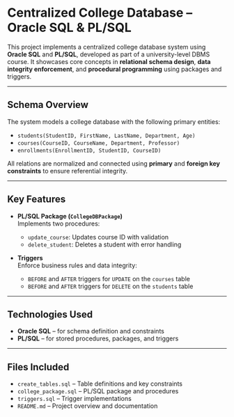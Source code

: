 # Centralized College Database – Oracle SQL & PL/SQL

This project implements a centralized college database system using **Oracle SQL** and **PL/SQL**, developed as part of a university-level DBMS course. It showcases core concepts in **relational schema design**, **data integrity enforcement**, and **procedural programming** using packages and triggers.

---

## Schema Overview

The system models a college database with the following primary entities:

- `students(StudentID, FirstName, LastName, Department, Age)`
- `courses(CourseID, CourseName, Department, Professor)`
- `enrollments(EnrollmentID, StudentID, CourseID)`

All relations are normalized and connected using **primary** and **foreign key constraints** to ensure referential integrity.

---

## Key Features

- **PL/SQL Package (`CollegeDBPackage`)**  
  Implements two procedures:
  - `update_course`: Updates course ID with validation
  - `delete_student`: Deletes a student with error handling

- **Triggers**  
  Enforce business rules and data integrity:
  - `BEFORE` and `AFTER` triggers for `UPDATE` on the `courses` table
  - `BEFORE` and `AFTER` triggers for `DELETE` on the `students` table

---

## Technologies Used

- **Oracle SQL** – for schema definition and constraints
- **PL/SQL** – for stored procedures, packages, and triggers

---

## Files Included

- `create_tables.sql` – Table definitions and key constraints
- `college_package.sql` – PL/SQL package and procedures
- `triggers.sql` – Trigger implementations
- `README.md` – Project overview and documentation
